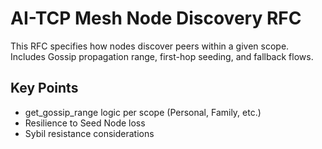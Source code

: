 # AI-TCP Mesh Node Discovery RFC

This RFC specifies how nodes discover peers within a given scope.
Includes Gossip propagation range, first-hop seeding, and fallback flows.

## Key Points
- get_gossip_range logic per scope (Personal, Family, etc.)
- Resilience to Seed Node loss
- Sybil resistance considerations
